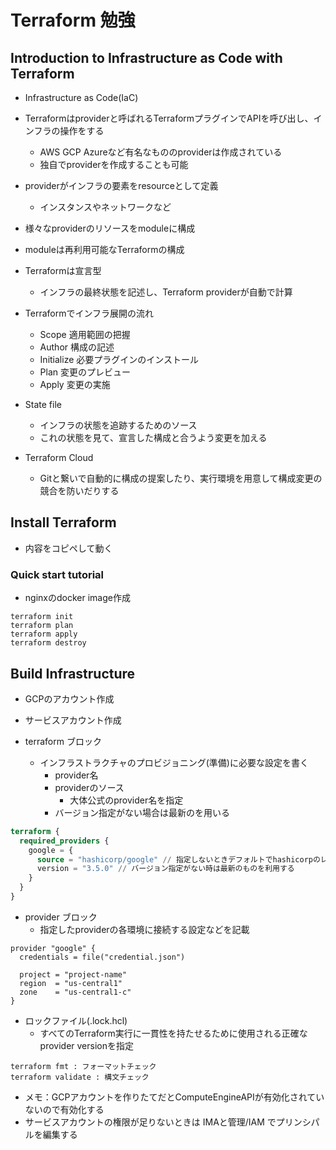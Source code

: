 # Terraform 勉強


## Introduction to Infrastructure as Code with Terraform

* Infrastructure as Code(IaC)
* Terraformはproviderと呼ばれるTerraformプラグインでAPIを呼び出し、インフラの操作をする
    * AWS GCP Azureなど有名なもののproviderは作成されている
    * 独自でproviderを作成することも可能
* providerがインフラの要素をresourceとして定義
    * インスタンスやネットワークなど
* 様々なproviderのリソースをmoduleに構成
* moduleは再利用可能なTerraformの構成
* Terraformは宣言型
    * インフラの最終状態を記述し、Terraform providerが自動で計算

* Terraformでインフラ展開の流れ
    * Scope 適用範囲の把握
    * Author 構成の記述
    * Initialize 必要プラグインのインストール
    * Plan 変更のプレビュー
    * Apply 変更の実施

* State file
    * インフラの状態を追跡するためのソース
    * これの状態を見て、宣言した構成と合うよう変更を加える

* Terraform Cloud
    * Gitと繋いで自動的に構成の提案したり、実行環境を用意して構成変更の競合を防いだりする

## Install Terraform
* 内容をコピペして動く

### Quick start tutorial
* nginxのdocker image作成

```
terraform init
terraform plan
terraform apply
terraform destroy
```

## Build Infrastructure

* GCPのアカウント作成
* サービスアカウント作成

* terraform ブロック
    * インフラストラクチャのプロビジョニング(準備)に必要な設定を書く
        * provider名
        * providerのソース
            * 大体公式のprovider名を指定
        * バージョン指定がない場合は最新のを用いる

```tf
terraform {
  required_providers {
    google = {
      source = "hashicorp/google" // 指定しないときデフォルトでhashicorpのレジストリを見に行く
      version = "3.5.0" // バージョン指定がない時は最新のものを利用する
    }
  }
}
```

* provider ブロック
    * 指定したproviderの各環境に接続する設定などを記載

```
provider "google" {
  credentials = file("credential.json")

  project = "project-name"
  region  = "us-central1"
  zone    = "us-central1-c"
}

```

* ロックファイル(.lock.hcl)
    * すべてのTerraform実行に一貫性を持たせるために使用される正確なprovider versionを指定

```
terraform fmt : フォーマットチェック
terraform validate : 構文チェック
```

* メモ：GCPアカウントを作りたてだとComputeEngineAPIが有効化されていないので有効化する
* サービスアカウントの権限が足りないときは IMAと管理/IAM でプリンシパルを編集する
